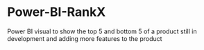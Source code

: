 # Power-BI-RankX
Power BI visual to show the top 5 and bottom 5 of a product
still in development and adding more features to the product 
